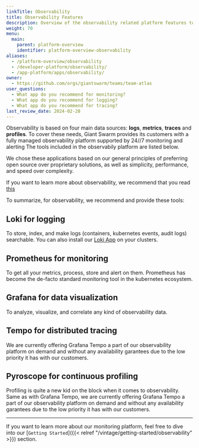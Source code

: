 ```yaml
---
linkTitle: Observability
title: Observability Features
description: Overview of the observability related platform features to help you operate and improve your platform and applications.
weight: 70
menu:
  main:
    parent: platform-overview
    identifier: platform-overview-observability
aliases:
  - /platform-overview/observability
  - /developer-platform/observability/
  - /app-platform/apps/observability/
owner:
  - https://github.com/orgs/giantswarm/teams/team-atlas
user_questions:
  - What app do you recommend for monitoring?
  - What app do you recommend for logging?
  - What app do you recommend for tracing?
last_review_date: 2024-02-28
---
```


Observability is based on four main data sources: __logs__, __metrics__, __traces__ and __profiles__. To cover these needs, Giant Swarm provides its customers with a fully managed observability platform supported by 24//7 monitoring and alerting The tools included in the observabily platform are listed below.

We chose these applications based on our general principles of preferring open source over proprietary solutions, as well as simplicity, performance, and speed over complexity.

If you want to learn more about observability, we recommend that you read [this](https://opentelemetry.io/docs/concepts/observability-primer/)

To summarize, for observability, we recommend and provide these tools:

## Loki for logging

To store, index, and make logs (containers, kubernetes events, audit logs) searchable. You can also install our [Loki App](https://github.com/giantswarm/loki-app/blob/master/README.md) on your clusters.

## Prometheus for monitoring

To get all your metrics, process, store and alert on them. Prometheus has become the de-facto standard monitoring tool in the kubernetes ecosystem.

## Grafana for data visualization

To analyze, visualize, and correlate any kind of observability data.

## Tempo for distributed tracing

We are currently offering Grafana Tempo a part of our observability platform on demand and without any availability garantees due to the low priority it has with our customers.

## Pyroscope for continuous profiling

Profiling is quite a new kid on the block when it comes to observability.
Same as with Grafana Tempo, we are currently offering Grafana Tempo a part of our observability platform on demand and without any availability garantees due to the low priority it has with our customers.

---

If you want to learn more about our monitoring platform, feel free to dive into our [`Getting Started`]({{< relref "/vintage/getting-started/observability" >}}) section.
